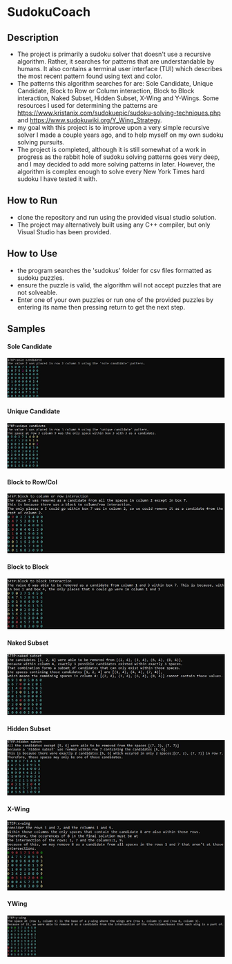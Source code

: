 <h1>SudokuCoach</h1>

<h2>Description</h2>

  - The project is primarily a sudoku solver that doesn't use a recursive algorithm. Rather,
 it searches for patterns that are understandable by humans. It also contains a terminal user
 interface (TUI) which describes the most recent pattern found using text and color.
  - The patterns this algorithm searches for are: Sole Candidate, Unique Candidate, Block
 to Row or Column interaction, Block to Block interaction, Naked Subset, Hidden Subset,
 X-Wing and Y-Wings. Some resources I used for determining the patterns are
https://www.kristanix.com/sudokuepic/sudoku-solving-techniques.php and https://www.sudokuwiki.org/Y_Wing_Strategy.
 - my goal with this project is to improve upon a very simple recursive solver I made a couple years ago,
and to help myself on my own sudoku solving pursuits.
 - The project is completed, although it is still somewhat of a work in progress as the rabbit hole of sudoku
solving patterns goes very deep, and I may decided to add more solving patterns in later. However, the algorithm is
complex enough to solve every New York Times hard sudoku I have tested it with.

<h2>How to Run</h2>

 - clone the repository and run using the provided visual studio solution.
 - The project may alternatively built using any C++ compiler, but only Visual Studio has been provided.

<h2>How to Use</h2>

 - the program searches the 'sudokus' folder for csv files formatted as sudoku puzzles.
 - ensure the puzzle is valid, the algorithm will not accept puzzles that are not solveable.
 - Enter one of your own puzzles or run one of the provided puzzles by entering its name then pressing return
to get the next step.

<h2>Samples</h2>
<h4>Sole Candidate</h4>

![](images/SoleCandidateExample.JPG)
<h4>Unique Candidate</h4>

![](images/UniqueCandidateExample.JPG)
<h4>Block to Row/Col</h4>

![](images/BlockRowColExample.JPG)
<h4>Block to Block</h4>

![](images/BlockBlockExample.JPG)
<h4>Naked Subset</h4>
  
![](images/NakedSubsetExample.JPG)
<h4>Hidden Subset</h4>

![](images/HiddenSubsetExample.JPG)
<h4>X-Wing</h4>

![](images/XWingExample.JPG)
<h4>YWing</h4>

![](images/YWingExample.JPG)
